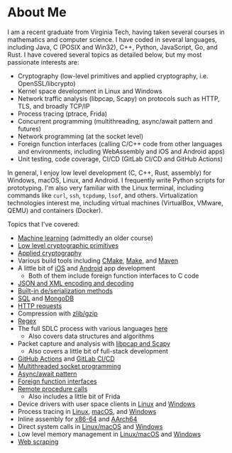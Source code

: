 # About Me

I am a recent graduate from Virginia Tech, having taken several courses in mathematics and computer science. I have coded in several languages, including Java, C (POSIX and Win32), C++, Python, JavaScript, Go, and Rust.
I have covered several topics as detailed below, but my most passionate interests are:

- Cryptography (low-level primitives and applied cryptography, i.e. OpenSSL/libcrypto)
- Kernel space development in Linux and Windows
- Network traffic analysis (libpcap, Scapy) on protocols such as HTTP, TLS, and broadly TCP/IP
- Process tracing (ptrace, Frida)
- Concurrent programming (multithreading, async/await pattern and futures)
- Network programming (at the socket level)
- Foreign function interfaces (calling C/C++ code from other languages and environments, including WebAssembly and iOS and Android apps)
- Unit testing, code coverage, CI/CD (GitLab CI/CD and GitHub Actions)

In general, I enjoy low level development (C, C++, Rust, assembly) for Windows, macOS, Linux, and Android. I frequently write Python scripts for prototyping. I'm also very familiar with the Linux terminal, including commands like `curl`, `ssh`, `tcpdump`, `lsof`, and others.
Virtualization technologies interest me, including virtual machines (VirtualBox, VMware, QEMU) and containers (Docker).

Topics that I've covered:

- [Machine learning](https://github.com/chrislattman/coursera-ml) (admittedly an older course)
- [Low level cryptographic primitives](https://github.com/chrislattman/Cryptography)
- [Applied cryptography](https://github.com/chrislattman/test-crypto)
- Various build tools including [CMake](https://github.com/chrislattman/test-cmake), [Make](https://github.com/chrislattman/test-make), and [Maven](https://github.com/chrislattman/datastructuresmvn)
- A little bit of [iOS](https://github.com/chrislattman/scrumdinger) and [Android](https://github.com/chrislattman/diceroller) app development
  - Both of them include foreign function interfaces to C code
- [JSON and XML encoding and decoding](https://github.com/chrislattman/test-json-xml)
- [Built-in de/serialization methods](https://github.com/chrislattman/test-pickle)
- [SQL](https://github.com/chrislattman/test-sql) and [MongoDB](https://github.com/chrislattman/test-mongodb)
- [HTTP requests](https://github.com/chrislattman/test-http-requests)
- Compression with [zlib/gzip](https://github.com/chrislattman/test-zlib-gzip)
- [Regex](https://github.com/chrislattman/test-regex)
- The full SDLC process with various languages [here](https://github.com/chrislattman/DataStructures)
  - Also covers data structures and algorithms
- Packet capture and analysis with [libpcap and Scapy](https://github.com/chrislattman/test-scapy)
  - Also covers a little bit of full-stack development
- [GitHub Actions](https://github.com/chrislattman/blogging-project) and [GitLab CI/CD](https://gitlab.com/chrislattman/blogging-project)
- [Multithreaded socket programming](https://github.com/chrislattman/webserver)
- [Async/await pattern](https://github.com/chrislattman/test-async)
- [Foreign function interfaces](https://github.com/chrislattman/test-ffi)
- [Remote procedure calls](https://github.com/chrislattman/test-rpc)
  - Also includes a little bit of Frida
- Device drivers with user space clients in [Linux](https://github.com/chrislattman/test-ioctl) and [Windows](https://github.com/chrislattman/test-deviceiocontrol)
- Process tracing in [Linux](https://github.com/chrislattman/test-ptrace), [macOS](https://github.com/chrislattman/test-macos-tracing), and [Windows](https://github.com/chrislattman/test-windows-tracing)
- Inline assembly for [x86-64](https://gist.github.com/chrislattman/8a81d2d12f0c3a875903e0e97cae7f87) and [AArch64](https://gist.github.com/chrislattman/6fdc1dd3babb43f04c74d773157881f4)
- Direct system calls in [Linux/macOS](https://gist.github.com/chrislattman/f550ead7a1f19fee57984da8c17fefed) and [Windows](https://gist.github.com/chrislattman/3e828429e653f36d465fc1dd588a4c3b)
- Low level memory management in [Linux/macOS](https://gist.github.com/chrislattman/205eb38ae5f8c07151266208f6f2e1a4) and [Windows](https://gist.github.com/chrislattman/e402cdbd1e4f95d0443e97f53c72ba82)
- [Web scraping](https://github.com/chrislattman/red-alert)

<!--
**chrislattman/chrislattman** is a ✨ _special_ ✨ repository because its `README.md` (this file) appears on your GitHub profile.

Here are some ideas to get you started:

- 🔭 I’m currently working on ...
- 🌱 I’m currently learning ...
- 👯 I’m looking to collaborate on ...
- 🤔 I’m looking for help with ...
- 💬 Ask me about ...
- 📫 How to reach me: ...
- 😄 Pronouns: ...
- ⚡ Fun fact: ...
-->
